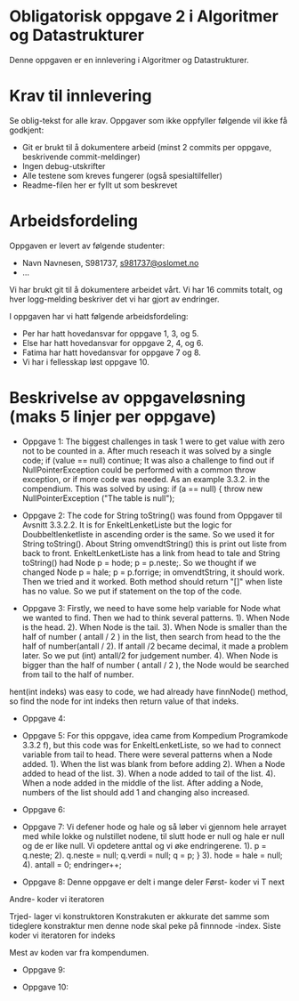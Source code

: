 # Obligatorisk oppgave 2 i Algoritmer og Datastrukturer

Denne oppgaven er en innlevering i Algoritmer og Datastrukturer. 

# Krav til innlevering

Se oblig-tekst for alle krav. Oppgaver som ikke oppfyller følgende vil ikke få godkjent:

* Git er brukt til å dokumentere arbeid (minst 2 commits per oppgave, beskrivende commit-meldinger)	
* Ingen debug-utskrifter
* Alle testene som kreves fungerer (også spesialtilfeller)
* Readme-filen her er fyllt ut som beskrevet

# Arbeidsfordeling

Oppgaven er levert av følgende studenter:
* Navn Navnesen, S981737, s981737@oslomet.no
* ...

Vi har brukt git til å dokumentere arbeidet vårt. Vi har 16 commits totalt, og hver logg-melding beskriver det vi har gjort av endringer.

I oppgaven har vi hatt følgende arbeidsfordeling:
* Per har hatt hovedansvar for oppgave 1, 3, og 5. 
* Else har hatt hovedansvar for oppgave 2, 4, og 6. 
* Fatima har hatt hovedansvar for oppgave 7 og 8. 
* Vi har i fellesskap løst oppgave 10. 

# Beskrivelse av oppgaveløsning (maks 5 linjer per oppgave)

* Oppgave 1: The biggest challenges in task 1 were to get value with zero not to be counted in a. 
After much reseach it was solved by a single code; 
if (value == null)
continue;
It was also a challenge to find out if NullPointerException could be performed with a common throw exception, or if more code was needed. As an example 3.3.2. in the compendium. 
This was solved by using:
if (a == null) {
throw new NullPointerException ("The table is null");


* Oppgave 2:  The code for String toString() was found from Oppgaver til Avsnitt 3.3.2.2. It is for EnkeltLenketListe but
the logic for Doubbeltlenketliste in ascending order is the same. So we used it for String toString().
About String omvendtString() this is print out liste from back to front. EnkeltLenketListe has a link from head to tale and String toString() had Node<T> p = hode; p = p.neste;.
So we thought if we changed Node<T> p = hale; p = p.forrige; in omvendtString, it should work. Then we tried and it worked.
Both method should return "[]" when liste has no value. So we put if statement on the top of the code.

* Oppgave 3: Firstly, we need to have some help variable for Node what we wanted to find. Then we had to think several patterns.
1). When Node is the head.
2). When Node is the tail.
3). When Node is smaller than the half of number ( antall / 2 ) in the list, then search from head to the the half of number(antall / 2). 
If antall /2 became decimal, it made a problem later.
So we put (int) antall/2 for judgement number.
4). When Node is bigger than the half of number ( antall / 2 ), the Node would be searched from tail to the half of number.

hent(int indeks) was easy to code, we had already have finnNode() method, so find the node for int indeks then return value of that indeks.

* Oppgave 4: 


* Oppgave 5: For this oppgave, idea came from Kompedium Programkode 3.3.2 f), but this code was for EnkeltLenketListe, 
so we had to connect variable from tail to head. There were several patterns when a Node added.
1). When the list was blank from before adding
2). When a Node added to head of the list.
3). When a node added to tail of the list.
4). When a node added in the middle of the list.
After adding a Node, numbers of the list should add 1 and changing also increased.
 

* Oppgave 6:


* Oppgave 7:
Vi defener hode og hale og så løber vi gjennom hele arrayet med while lokke 
og nulstillet nodene, til slutt hode er null
og hale er null og de er like null. Vi opdetere anttal og vi øke endringerene.
 1). p = q.neste;
 2). q.neste = null;
     q.verdi = null;
     q = p;
        }
 3). hode = hale = null;
 4). antall = 0;
     endringer++;

* Oppgave 8:
Denne oppgave er delt i mange deler 
Først- koder vi T next

Andre- koder vi iteratoren

Trjed- lager vi konstruktoren 
Konstrakuten er akkurate det samme som tideglere konstraktur men denne node skal peke på
finnnode -index.
Siste koder vi iteratoren for indeks

Mest av koden var fra kompendumen.
* Oppgave 9:


* Oppgave 10:



 